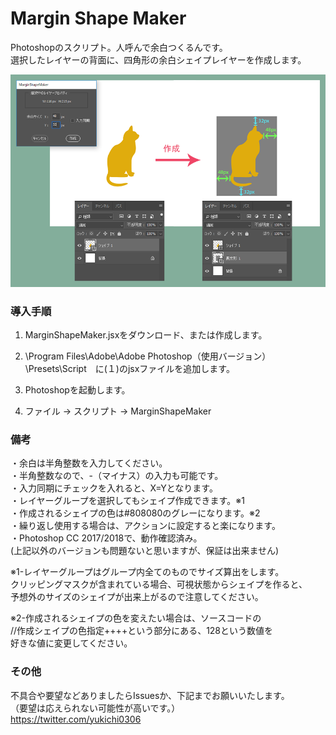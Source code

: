 # Margin Shape Maker
Photoshopのスクリプト。人呼んで余白つくるんです。  
選択したレイヤーの背面に、四角形の余白シェイプレイヤーを作成します。  

![MSMimg01](/MSMimg01.png "参考画像")

### 導入手順

1. MarginShapeMaker.jsxをダウンロード、または作成します。

2. \Program Files\Adobe\Adobe Photoshop（使用バージョン）\Presets\Script　に(１)のjsxファイルを追加します。

3. Photoshopを起動します。

4. ファイル -> スクリプト -> MarginShapeMaker



### 備考
・余白は半角整数を入力してください。  
・半角整数なので、-（マイナス）の入力も可能です。  
・入力同期にチェックを入れると、X=Yとなります。  
・レイヤーグループを選択してもシェイプ作成できます。※1  
・作成されるシェイプの色は#808080のグレーになります。※2  
・繰り返し使用する場合は、アクションに設定すると楽になります。  
・Photoshop CC 2017/2018で、動作確認済み。  
(上記以外のバージョンも問題ないと思いますが、保証は出来ません)


※1-レイヤーグループはグループ内全てのものでサイズ算出をします。  
クリッピングマスクが含まれている場合、可視状態からシェイプを作ると、  
予想外のサイズのシェイプが出来上がるので注意してください。  

※2-作成されるシェイプの色を変えたい場合は、ソースコードの  
//作成シェイプの色指定++++という部分にある、128という数値を  
好きな値に変更してください。

### その他
不具合や要望などありましたらIssuesか、下記までお願いいたします。  
（要望は応えられない可能性が高いです。）  
<https://twitter.com/yukichi0306>
